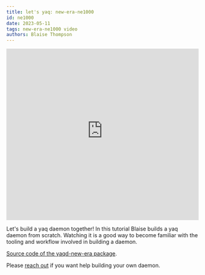 ```yaml
---
title: let's yaq: new-era-ne1000
id: ne1000
date: 2023-05-11
tags: new-era-ne1000 video
authors: Blaise Thompson
---
```


<iframe width="100%" height="450" src="https://www.youtube-nocookie.com/embed/HcIwwFECyFY" frameborder="0" allow="accelerometer; clipboard-write; encrypted-media; gyroscope; picture-in-picture" allowfullscreen></iframe>

Let's build a yaq daemon together!
In this tutorial Blaise builds a yaq daemon from scratch.
Watching it is a good way to become familiar with the tooling and workflow involved in building a daemon.

[Source code of the yaqd-new-era package](https://gitlab.com/yaq/yaqd-new-era).

Please [reach out](https://yaq.fyi/contact/) if you want help building your own daemon.
